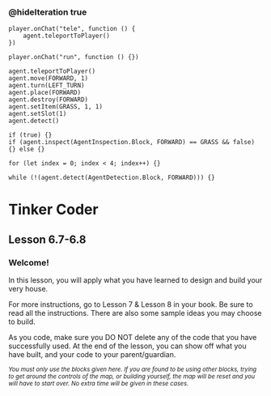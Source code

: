 ### @hideIteration true 

<!-- block combinations that will show up by default in their workspace -->
```template
player.onChat("tele", function () {
    agent.teleportToPlayer()
})
```

<!-- blocks you want available to players, based on js code -->
```blocks
player.onChat("run", function () {})

agent.teleportToPlayer()
agent.move(FORWARD, 1)
agent.turn(LEFT_TURN)
agent.place(FORWARD)
agent.destroy(FORWARD)
agent.setItem(GRASS, 1, 1)
agent.setSlot(1)
agent.detect()

if (true) {}
if (agent.inspect(AgentInspection.Block, FORWARD) == GRASS && false) {} else {}

for (let index = 0; index < 4; index++) {}

while (!(agent.detect(AgentDetection.Block, FORWARD))) {}

```

# Tinker Coder
## Lesson 6.7-6.8
### Welcome!

In this lesson, you will apply what you have learned to design and build your very house.

For more instructions, go to Lesson 7 & Lesson 8 in your book. Be sure to read all the instructions. There are also some sample ideas you may choose to build. 

As you code, make sure you DO NOT delete any of the code that you have successfully used. At the end of the lesson, you can show off what you have built, and your code to your parent/guardian.

<sub>*You must only use the blocks given here. If you are found to be using other blocks, trying to get around the controls of the map, or building yourself, the map will be reset and you will have to start over. No extra time will be given in these cases.*</sub>
